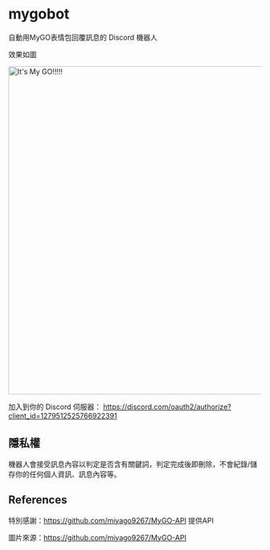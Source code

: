 # mygobot

自動用MyGO表情包回覆訊息的 Discord 機器人

效果如圖

<img width="652" alt="It's My GO!!!!!" src="https://github.com/user-attachments/assets/e7c3edd0-cdda-4ffa-a0b0-bfcbc966dc57">

加入到你的 Discord 伺服器：
https://discord.com/oauth2/authorize?client_id=1279512525766922391

## 隱私權

機器人會接受訊息內容以判定是否含有關鍵詞，判定完成後即刪除，不會紀錄/儲存你的任何個人資訊、訊息內容等。

## References

特別感謝：https://github.com/miyago9267/MyGO-API 提供API

圖片來源：https://github.com/miyago9267/MyGO-API
